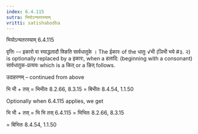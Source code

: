 ```yaml
---
index: 6.4.115
sutra: भियोऽन्यतरस्याम्
vritti: satishabodha
---
```



 भियोऽन्यतरस्याम् 6.4.115 

वृत्तिः --ः इकारो वा स्‍याद्धलादौ क्ङिति सार्वधातुके । The ईकारः of the धातुः √भी (ञिभी भये #३. २) is optionally replaced by a इकारः, when a हलादि: (beginning with a consonant) सार्वधातुक-प्रत्ययः which is a कित् or a ङित् follows. 


उदाहरणम् – continued from above 


भि भी + तस् = भिभीतः 8.2.66, 8.3.15 = बिभीतः 8.4.54, 1.1.50 


Optionally when 6.4.115 applies, we get 

भि भी + तस् = भि भि तस् 6.4.115 = भिभितः 8.2.66, 8.3.15 

= बिभितः 8.4.54, 1.1.50 


